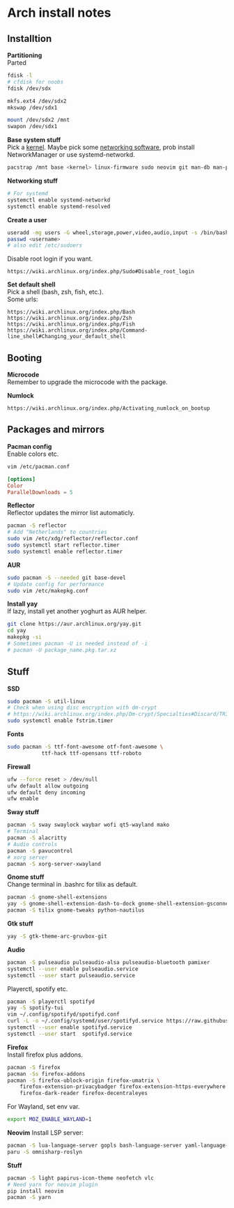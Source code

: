 # Arch install notes

## Installtion
**Partitioning**  
Parted
```bash
fdisk -l
# cfdisk for noobs
fdisk /dev/sdx

mkfs.ext4 /dev/sdx2
mkswap /dev/sdx1

mount /dev/sdx2 /mnt
swapon /dev/sdx1
```

**Base system stuff**  
Pick a [kernel](https://wiki.archlinux.org/index.php/Kernel).
Maybe pick some [networking software](https://wiki.archlinux.org/index.php/Network_configuration#Network_managers), prob install NetworkManager or use systemd-networkd.
```bash
pacstrap /mnt base <kernel> linux-firmware sudo neovim git man-db man-pages
```

**Networking stuff**  
```bash
# For systemd
systemctl enable systemd-networkd
systemctl enable systemd-resolved
```

**Create a user**  
```bash
useradd -mg users -G wheel,storage,power,video,audio,input -s /bin/bash <username>
passwd <username>
# also edit /etc/sudoers
```
Disable root login if you want.
```https
https://wiki.archlinux.org/index.php/Sudo#Disable_root_login
```

**Set default shell**  
Pick a shell (bash, zsh, fish, etc.).  
Some urls:
```https
https://wiki.archlinux.org/index.php/Bash
https://wiki.archlinux.org/index.php/Zsh
https://wiki.archlinux.org/index.php/Fish
https://wiki.archlinux.org/index.php/Command-line_shell#Changing_your_default_shell
```

## Booting
**Microcode**  
Remember to upgrade the microcode with the package.

**Numlock**
```https
https://wiki.archlinux.org/index.php/Activating_numlock_on_bootup
```

## Packages and mirrors
**Pacman config**  
Enable colors etc.
```bash
vim /etc/pacman.conf
```

```conf
[options]
Color
ParallelDownloads = 5
```

**Reflector**  
Reflector updates the mirror list automaticly.   
```bash
pacman -S reflector
# Add "Netherlands" to countries
sudo vim /etc/xdg/reflector/reflector.conf
sudo systemctl start reflector.timer
sudo systemctl enable reflector.timer
```

**AUR**  
```bash
sudo pacman -S --needed git base-devel
# Update config for performance
sudo vim /etc/makepkg.conf
```

**Install yay**  
If lazy, install yet another yoghurt as AUR helper.  
```bash
git clone https://aur.archlinux.org/yay.git
cd yay
makepkg -si
# Sometimes pacman -U is needed instead of -i
# pacman -U package_name.pkg.tar.xz
```

## Stuff
**SSD**  
```bash
sudo pacman -S util-linux
# Check when using disc encryption with dm-crypt
# https://wiki.archlinux.org/index.php/Dm-crypt/Specialties#Discard/TRIM_support_for_solid_state_drives_(SSD)
sudo systemctl enable fstrim.timer
```

**Fonts**  
```bash
sudo pacman -S ttf-font-awesome otf-font-awesome \
	       ttf-hack ttf-opensans ttf-roboto
```

**Firewall**  
```bash
ufw --force reset > /dev/null
ufw default allow outgoing
ufw default deny incoming
ufw enable
```

**Sway stuff**  
```bash
pacman -S sway swaylock waybar wofi qt5-wayland mako
# Terminal
pacman -S alacritty
# Audio controls
pacman -S pavucontrol
# xorg server
pacman -S xorg-server-xwayland
```

**Gnome stuff**  
Change terminal in .bashrc for tilix as default.
```bash
pacman -S gnome-shell-extensions
yay -S gnome-shell-extension-dash-to-dock gnome-shell-extension-gsconnect
pacman -S tilix gnome-tweaks python-nautilus
```

**Gtk stuff**  
```bash
yay -S gtk-theme-arc-gruvbox-git
```

**Audio**  
```bash
pacman -S pulseaudio pulseaudio-alsa pulseaudio-bluetooth pamixer
systemctl --user enable pulseaudio.service
systemctl --user start pulseaudio.service
```

Playerctl, spotify etc.
```bash
pacman -S playerctl spotifyd
yay -S spotify-tui
vim ~/.config/spotifyd/spotifyd.conf
curl -L -o ~/.config/systemd/user/spotifyd.service https://raw.githubusercontent.com/Spotifyd/spotifyd/master/contrib/spotifyd.service
systemctl --user enable spotifyd.service
systemctl --user start  spotifyd.service
```

**Firefox**  
Install firefox plus addons.  
```bash
pacman -S firefox
pacman -Ss firefox-addons
pacman -S firefox-ublock-origin firefox-umatrix \
    firefox-extension-privacybadger firefox-extension-https-everywhere \
    firefox-dark-reader firefox-decentraleyes
```
For Wayland, set env var.  
```bash
export MOZ_ENABLE_WAYLAND=1
```

**Neovim**
Install LSP server:
```bash
pacman -S lua-language-server gopls bash-language-server yaml-language-server
paru -S omnisharp-roslyn
```

**Stuff**  
```bash
pacman -S light papirus-icon-theme neofetch vlc
# Need yarn for neovim plugin
pip install neovim
pacman -S yarn 
```
